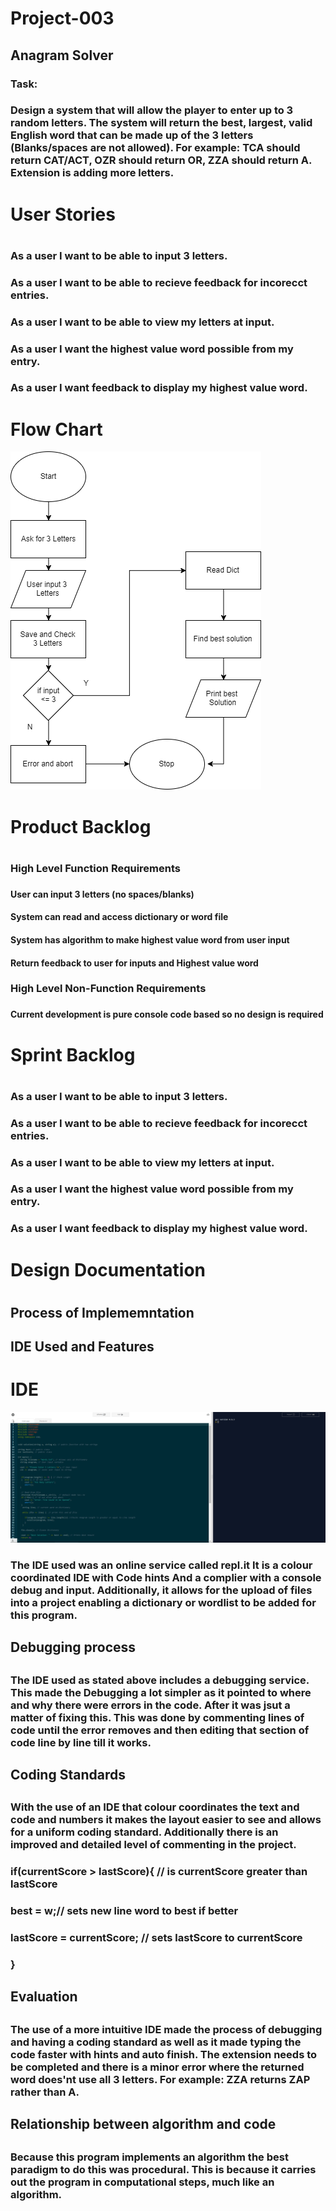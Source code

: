 # Project-003
## Anagram Solver

### Task: 
### Design a system that will allow the player to enter up to 3 random letters. The system will return the best, largest, valid English word that can be made up of the 3 letters (Blanks/spaces are not allowed). For example: TCA should return CAT/ACT, OZR should return OR, ZZA should return A. Extension is adding more letters. 

<h1> User Stories <h1>
    <h3> As a user I want to be able to input 3 letters. <h3>
    <h3> As a user I want to be able to recieve feedback for incorecct entries. <h3>
    <h3> As a user I want to be able to view my letters at input. <h3>
    <h3> As a user I want the highest value word possible from my entry. <h3>
    <h3> As a user I want feedback to display my  highest value word. <h3>
    
# Flow Chart 
![FlowChart](https://github.com/Oliver-Slape/Project-003/blob/master/Flowchart.png)

<h1> Product Backlog <h1>
    <h3> High Level Function Requirements <h3>
        <h4> User can input 3 letters (no spaces/blanks) <h4>
        <h4> System can read and access dictionary or word file <h4>
        <h4> System has algorithm to make highest value word from user input <h4> 
        <h4> Return feedback to user for inputs and Highest value word <h4>
    <h3> High Level Non-Function Requirements <h3>
        <h4> Current development is pure console code based so no design is required <h4>

<h1> Sprint Backlog <h1>
    <h3> As a user I want to be able to input 3 letters. <h3>
    <h3> As a user I want to be able to recieve feedback for incorecct entries. <h3>
    <h3> As a user I want to be able to view my letters at input. <h3>
    <h3> As a user I want the highest value word possible from my entry. <h3>
    <h3> As a user I want feedback to display my  highest value word. <h3>
    
<h1> Design Documentation <h1>
  <h2> Process of Implememntation <h2>
    <h3>  <h3>
  <h2> IDE Used and Features <h2>
  
  # IDE 
![IDE](https://github.com/Oliver-Slape/Project-003/blob/master/IDE.fw.png)

   <h3> The IDE used was an online service called repl.it It is a colour coordinated IDE with Code hints And a complier with a console debug and input. Additionally, it allows for the upload of files into a project enabling a dictionary or wordlist to be added for this program. <h3>
  <h2> Debugging process <h2>
    <h3> The IDE used as stated above includes a debugging service. This made the Debugging a lot simpler as it pointed to where and why there were errors in the code. After it was jsut a matter of fixing this. This was done by commenting lines of code until the error removes and then editing that section of code line by line till it works. <h3>
  <h2> Coding Standards <h2>
    <h3> With the use of an IDE that colour coordinates the text and code and numbers it makes the layout easier to see and allows for a uniform coding standard. Additionally there is an improved and detailed level of commenting in the project.  <h3> 
    <h3>  
    <h3> if(currentScore > lastScore){ // is currentScore greater than lastScore <h3>
    <h3>    best = w;// sets new line word to best if better <h3>
    <h3>    lastScore = currentScore; // sets lastScore to currentScore <h3>
    <h3> } <h3>
  <h2> Evaluation <h2>
    <h3> The use of a more intuitive IDE made the process of debugging and having a coding standard as well as it made typing the code faster with hints and auto finish. The extension needs to be completed and there is a minor error where the returned word does'nt use all 3 letters. For example: ZZA returns ZAP rather than A. <h3>
    <h2> Relationship between algorithm and code <h2>
    <h3> Because this program implements an algorithm the best paradigm to do this was procedural. This is because it carries out the program in computational steps, much like an algorithm. <h3> 
    
    
